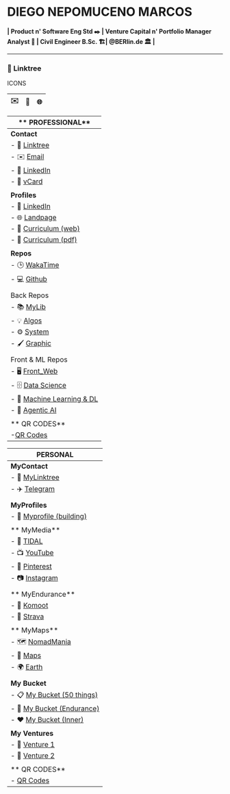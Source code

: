 # DIEGO NEPOMUCENO MARCOS 
**| Product n' Software Eng Std ✒️ | Venture Capital n' Portfolio Manager Analyst 🎩 | Civil Engineer B.Sc. 🏗️| @BERlin.de 🏛️ |**

---

### 🔗 Linktree

ICONS

| ✉️ [](mailto:diegonmarcos@gmail.com "null") | 💼 [](https://linkedin.com/in/diegonmarcos "null") | 🌐 [](https://diegonmarcos.github.io "null") |
| ------------------------------------------- | -------------------------------------------------- | -------------------------------------------- |

| ** PROFESSIONAL**                                                                           |
| ------------------------------------------------------------------------------------------- |
| **Contact**                                                                                 |
| - 🔗 [Linktree](https://linktr.ee/diegonmarcos "null")                                      |
| - ✉️ [Email](mailto:diegonmarcos@gmail.com "null")                                          |
| - 💼 [LinkedIn](https://linkedin.com/in/diegonmarcos "null")                                |
| - 👤 [vCard](2.assets/diegonmarcos-contact_photo.vcf "null")                                |
|                                                                                             |
| **Profiles**                                                                                |
| - 💼 [LinkedIn](https://linkedin.com/in/diegonmarcos "null")                                |
| - 🌐 [Landpage](https://diegonmarcos.github.io "null")                                      |
| - 📃 [Curriculum (web)](https://diegonmarcos.github.io/cv_web "null")                       |
| - 📄 [Curriculum (pdf)](https://diegonmarcos.github.io/cv_pdf "null")                       |
|                                                                                             |
| **Repos**                                                                                   |
| - 🕒 [WakaTime](https://wakatime.com/@diegonmarcos "null")                                  |
| - 💻 [Github](https://github.com/diegonmarcos "null")                                       |
|                                                                                             |
| Back Repos                                                                                  |
| - 📚 [MyLib](https://github.com/diegonmarcos/mylib "null")                                  |
| - 💡 [Algos](https://github.com/diegonmarcos/algo "null")                                   |
| - ⚙️ [System](https://github.com/diegonmarcos/system "null")                                |
| - 🖌️ [Graphic](https://github.com/diegonmarcos/graphic "null")                             |
|                                                                                             |
| Front & ML Repos                                                                            |
| - 🖥️ [Front_Web](https://github.com/diegonmarcos/diegonmarcos.github.io "null")            |
| - 🗄️ [Data Science](https://github.com/diegonmarcos/diegonmarcos.github.io "null")         |
| - 🧠 [Machine Learning & DL](https://github.com/diegonmarcos/diegonmarcos.github.io "null") |
| - 🤖 [Agentic AI](https://github.com/diegonmarcos/diegonmarcos.github.io "null")            |
|                                                                                             |
| ** QR CODES**                                                                               |
| -[QR Codes](https://diegonmarcos.github.io/linktree/qrcode.html "null")                     |

| **PERSONAL**                                                                                           |
| ------------------------------------------------------------------------------------------------------ |
| **MyContact**                                                                                          |
| - 🔗 [MyLinktree ](https://diegonmarcos.github.io/linktree "null")                                     |
| - ✈️ [Telegram](https://t.me/diegonmarcos "null")                                                      |
|                                                                                                        |
| **MyProfiles**                                                                                         |
| - 👤 [Myprofile (building)](https://linktr.ee/diegonmarcos "null")                                     |
|                                                                                                        |
| ** MyMedia**                                                                                           |
| - 🎵 [TIDAL](https://tidal.com/@diegonmarcos "null")                                                   |
| - 📺 [YouTube](https://www.youtube.com/diegonmarcos "null")                                            |
| - 📌 [Pinterest](https://www.pinterest.com/diegonmarcos "null")                                        |
| - 📷 [Instagram](https://www.instagram.com/diegonmarcos "null")                                        |
|                                                                                                        |
| ** MyEndurance**                                                                                       |
| - 🚴 [Komoot](https://www.komoot.com/user/2474200810898/routes "null")                                 |
| - 🏃 [Strava](https://www.strava.com/athletes/4662170 "null")                                          |
|                                                                                                        |
| ** MyMaps**                                                                                            |
| - 🗺️ [NomadMania](https://nomadmania.com/profile/73889 "null")                                        |
| - 📍 [Maps](https://www.google.com/maps/d/edit?mid=1EOqj1-9grA1Bt_gtUHh25-pGpeLzKzU&usp=sharing"null") |
| - 🌍 [Earth](https://earth.google.com/earth/d/1MwtAnYRNN5qyxl6BmRBpvAGpZv3modMy?usp=sharing "null")    |
|                                                                                                        |
| **My Bucket**                                                                                          |
| - 📋 [My Bucket (50 things)](https://bucketlistjourney.net/my-bucket-list/ "null")                     |
| - 🏃 [My Bucket (Endurance)](https://bucketlistjourney.net/my-bucket-list/ "null")                     |
| - ❤️ [My Bucket (Inner)](https://bucketlistjourney.net/my-bucket-list/ "null")                         |
|                                                                                                        |
| **My Ventures**                                                                                        |
| - 🚀 [Venture 1](https://bucketlistjourney.net/my-bucket-list/ "null")                                 |
| - 🚀 [Venture 2](https://bucketlistjourney.net/my-bucket-list/ "null")                                 |
|                                                                                                        |
| ** QR CODES**                                                                                          |
| - [QR Codes](https://diegonmarcos.github.io/linktree/qrcode.html "null")                               |

